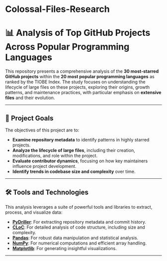 # Colossal-Files-Research
 
# 📊 Analysis of Top GitHub Projects Across Popular Programming Languages

This repository presents a comprehensive analysis of the **30 most-starred GitHub projects** within the **20 most popular programming languages** as ranked by the TIOBE Index. The study focuses on understanding the lifecycle of large files on these projects, exploring their origins, growth patterns, and maintenance practices, with particular emphasis on **extensive files** and their evolution.

---

## 🚀 Project Goals

The objectives of this project are to:  

- **Examine repository metadata** to identify patterns in highly starred projects.  
- **Analyze the lifecycle of large files**, including their creation, modifications, and role within the project.  
- **Evaluate contributor dynamics**, focusing on how key maintainers influence project development.  
- **Identify trends in codebase size and complexity** over time.  

---

## 🛠️ Tools and Technologies

This analysis leverages a suite of powerful tools and libraries to extract, process, and visualize data:  

- **[PyDriller](https://github.com/ishepard/pydriller)**: For extracting repository metadata and commit history.  
- **[CLoC](https://github.com/AlDanial/cloc)**: For detailed analysis of code structure, including size and complexity.
- **[Pandas](https://pandas.pydata.org/)**: For robust data manipulation and statistical analysis.  
- **[NumPy](https://numpy.org/)**: For numerical computations and efficient array handling.
- **[Matplotlib](https://matplotlib.org/)**: For generating insightful visualizations.

---
<!--
## 📂 Repository Structure

```plaintext
├── data/               # Raw and processed datasets
├── analysis/           # Jupyter notebooks and Python scripts for detailed exploration
├── scripts/            # Utilities for data extraction and preprocessing
├── visualizations/     # Graphs, charts, and visual assets
└── README.md           # Project documentation
```
-->
